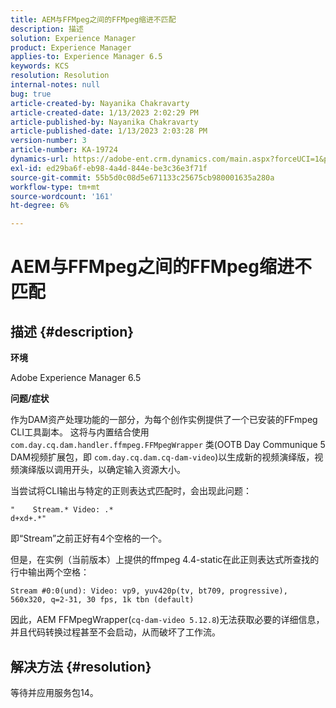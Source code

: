 ```yaml
---
title: AEM与FFMpeg之间的FFMpeg缩进不匹配
description: 描述
solution: Experience Manager
product: Experience Manager
applies-to: Experience Manager 6.5
keywords: KCS
resolution: Resolution
internal-notes: null
bug: true
article-created-by: Nayanika Chakravarty
article-created-date: 1/13/2023 2:02:29 PM
article-published-by: Nayanika Chakravarty
article-published-date: 1/13/2023 2:03:28 PM
version-number: 3
article-number: KA-19724
dynamics-url: https://adobe-ent.crm.dynamics.com/main.aspx?forceUCI=1&pagetype=entityrecord&etn=knowledgearticle&id=b5fe24ea-4a93-ed11-aad1-6045bd006c82
exl-id: ed29ba6f-eb98-4a4d-844e-be3c36e3f71f
source-git-commit: 55b5d0c08d5e671133c25675cb980001635a280a
workflow-type: tm+mt
source-wordcount: '161'
ht-degree: 6%

---
```


# AEM与FFMpeg之间的FFMpeg缩进不匹配

## 描述 {#description}


<b>环境</b>

Adobe Experience Manager 6.5

<b>问题/症状</b>

作为DAM资产处理功能的一部分，为每个创作实例提供了一个已安装的FFmpeg CLI工具副本。 这将与内置结合使用 `com.day.cq.dam.handler.ffmpeg.FFMpegWrapper` 类(OOTB Day Communique 5 DAM视频扩展包，即 `com.day.cq.dam.cq-dam-video`)以生成新的视频演绎版，视频演绎版以调用开头，以确定输入资源大小。

当尝试将CLI输出与特定的正则表达式匹配时，会出现此问题：


```
"    Stream.* Video: .*
d+xd+.*"
```


即“Stream”之前正好有4个空格的一个。

但是，在实例（当前版本）上提供的ffmpeg 4.4-static在此正则表达式所查找的行中输出两个空格：


```
Stream #0:0(und): Video: vp9, yuv420p(tv, bt709, progressive), 560x320, q=2-31, 30 fps, 1k tbn (default)
```


因此，AEM FFMpegWrapper(`cq-dam-video 5.12.8`)无法获取必要的详细信息，并且代码转换过程甚至不会启动，从而破坏了工作流。


## 解决方法 {#resolution}


等待并应用服务包14。
